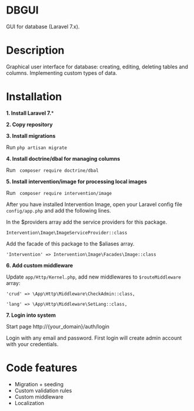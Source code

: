 # DBGUI
GUI for database (Laravel 7.x).
# Description
Graphical user interface for database: creating, editing, deleting  tables and columns. Implementing custom types of data.
# Installation
**1. Install  Laravel 7.***
 
 **2. Copy  repository**
 
 **3. Install migrations**
 
 Run `php artisan migrate`
 
**4. Install doctrine/dbal  for managing columns** 
 
Run ` composer require doctrine/dbal`

**5. Install intervention/image for processing local images** 
 
Run ` composer require intervention/image`

After you have installed Intervention Image, open your Laravel config file `config/app.php` and add the following lines.

In the $providers array add the service providers for this package.
  
`Intervention\Image\ImageServiceProvider::class`

Add the facade of this package to the $aliases array.
  
`'Intervention' => Intervention\Image\Facades\Image::class`
 
 **6. Add custom middleware**
   
Update `app/Http/Kernel.php`, add new middlewares to `$routeMiddleware` array:   
   
`'crud' => \App\Http\Middleware\CheckAdmin::class,`

`'lang' => \App\Http\Middleware\SetLang::class,`		    

 **7. Login into system**
 
Start page http://{your_domain}/auth/login

Login with any email and password. First login will create admin account with your credentials.

 # Code features
  - Migration + seeding
  - Custom validation rules
  - Custom middleware  
  - Localization
